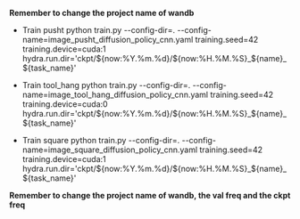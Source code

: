 **Remember to change the project name of wandb**

* Train pusht
python train.py --config-dir=. --config-name=image_pusht_diffusion_policy_cnn.yaml training.seed=42 training.device=cuda:1 hydra.run.dir='ckpt/${now:%Y.%m.%d}/${now:%H.%M.%S}_${name}_${task_name}'

* Train tool_hang
python train.py --config-dir=. --config-name=image_tool_hang_diffusion_policy_cnn.yaml training.seed=42 training.device=cuda:0 hydra.run.dir='ckpt/${now:%Y.%m.%d}/${now:%H.%M.%S}_${name}_${task_name}'

* Train square
python train.py --config-dir=. --config-name=image_square_diffusion_policy_cnn.yaml training.seed=42 training.device=cuda:1 hydra.run.dir='ckpt/${now:%Y.%m.%d}/${now:%H.%M.%S}_${name}_${task_name}'

**Remember to change the project name of wandb, the val freq and the ckpt freq**